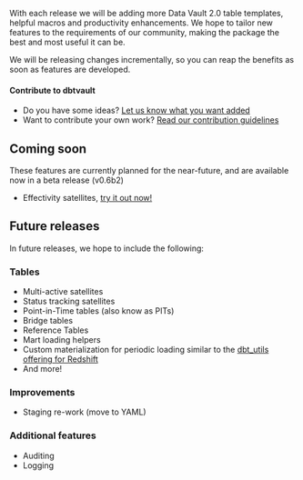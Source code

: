 With each release we will be adding more Data Vault 2.0 table templates, helpful macros and productivity enhancements.
We hope to tailor new features to the requirements of our community, making the package 
the best and most useful it can be.

We will be releasing changes incrementally, so you can reap the benefits as soon as features are developed.

#### Contribute to dbtvault

- Do you have some ideas? [Let us know what you want added](https://github.com/Datavault-UK/dbtvault/issues)
- Want to contribute your own work? [Read our contribution guidelines](https://github.com/Datavault-UK/dbtvault/blob/master/CONTRIBUTING.md)

## Coming soon

These features are currently planned for the near-future, 
and are available now in a beta release (v0.6b2)

- Effectivity satellites, [try it out now!](changelog_beta.md)

## Future releases

In future releases, we hope to include the following:

### Tables

- Multi-active satellites
- Status tracking satellites
- Point-in-Time tables (also know as PITs)
- Bridge tables
- Reference Tables
- Mart loading helpers
- Custom materialization for periodic loading similar to the 
[dbt_utils offering for Redshift](https://github.com/fishtown-analytics/dbt-utils/blob/master/README.md#insert_by_period-source)
- And more!

### Improvements

- Staging re-work (move to YAML)

### Additional features

- Auditing 
- Logging
